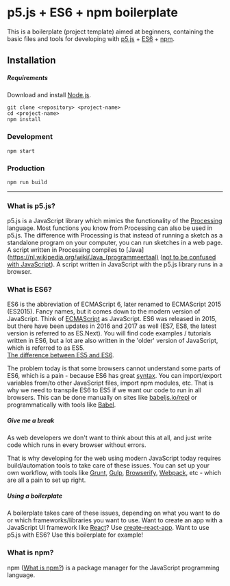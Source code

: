 # p5.js + ES6 + npm boilerplate
This is a boilerplate (project template) aimed at beginners, containing the basic files and tools for developing with [p5.js](https://p5js.org/) + [ES6](https://codeburst.io/es6-tutorial-for-beginners-5f3c4e7960be) + [npm](https://www.npmjs.com/).
## Installation
##### Requirements
Download and install [Node.js](https://nodejs.org/en/).  
```shell
git clone <repository> <project-name>
cd <project-name>
npm install
```
### Development
```shell
npm start
```
### Production
```shell
npm run build
```
---
### What is p5.js?
p5.js is a JavaScript library which mimics the functionality of the [Processing](https://processing.org/) language. Most functions you know from Processing can also be used in p5.js. The difference with Processing is that instead of running a sketch as a standalone program on your computer, you can run sketches in a web page. A script written in Processing compiles to [Java](https://nl.wikipedia.org/wiki/Java_(programmeertaal) ([not to be confused with JavaScript](https://www.keycdn.com/support/difference-between-java-and-javascript/)). A script written in JavaScript with the p5.js library runs in a browser.
### What is ES6?
ES6 is the abbreviation of ECMAScript 6, later renamed to ECMAScript 2015 (ES2015). Fancy names, but it comes down to the modern version of JavaScript. Think of [ECMAScript](https://en.wikipedia.org/wiki/ECMAScript) as JavaScript. ES6 was released in 2015, but there have been updates in 2016 and 2017 as well (ES7, ES8, the latest version is referred to as ES.Next). You will find code examples / tutorials written in ES6, but a lot are also written in the 'older' version of JavaScript, which is referred to as ES5.  
[The difference between ES5 and ES6](https://codeburst.io/es5-vs-es6-with-example-code-9901fa0136fc).  

The problem today is that some browsers cannot understand some parts of ES6, which is a pain - because ES6 has great [syntax](https://www.w3schools.com/js/js_syntax.asp). You can import/export variables from/to other JavaScript files, import npm modules, etc. That is why we need to transpile ES6 to ES5 if we want our code to run in all browsers. This can be done manually on sites like [babeljs.io/repl](https://babeljs.io/repl/#?babili=false&browsers=&build=&builtIns=false&code_lz=MYewdgzgLgBAtgVwDZQJYAckE8YF4YAUAhgDQwBGAlHgHwxEwBUFAUC4ihtgQExk-UgA&debug=false&forceAllTransforms=false&shippedProposals=false&circleciRepo=&evaluate=false&fileSize=false&lineWrap=false&presets=es2015%2Cstage-0%2Cstage-1%2Cstage-2%2Cstage-3&prettier=false&targets=&version=6.26.0&envVersion=) or programmatically with tools like [Babel](https://babeljs.io/).  
##### Give me a break
As web developers we don't want to think about this at all, and just write code which runs in every browser without errors.

That is why developing for the web using modern JavaScript today requires build/automation tools to take care of these issues. You can set up your own workflow, with tools like [Grunt](https://gruntjs.com/), [Gulp](https://gulpjs.com/), [Browserify](http://browserify.org/), [Webpack](https://webpack.js.org/), etc - which are all a pain to set up right.  
##### Using a boilerplate
A boilerplate takes care of these issues, depending on what you want to do or which frameworks/libraries you want to use. Want to create an app with a JavaScript UI framework like [React](https://reactjs.org/)? Use [create-react-app](https://github.com/facebook/create-react-app). Want to use p5.js with ES6? Use this boilerplate for example!  
### What is npm?
npm ([What is npm?](https://docs.npmjs.com/getting-started/what-is-npm)) is a package manager for the JavaScript programming language.

